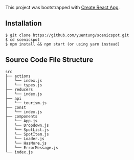 This project was bootstrapped with [Create React App](https://github.com/facebook/create-react-app).

## Installation

```shell
$ git clone https://github.com/yuentung/scenicspot.git
$ cd scenicspot
$ npm install && npm start (or using yarn instead)
```

## Source Code File Structure
```
src
├── actions
│   └── index.js
│   └── types.js
├── reducers
│   └── index.js
├── api
│   └── tourism.js
├── const
│   └── index.js
├── components
│   └── App.js
│   └── Dropdown.js
│   └── SpotList.js
│   └── SpotItem.js
│   └── Loader.js
│   └── HasMore.js
│   └── ErrorMessage.js
└── index.js
```